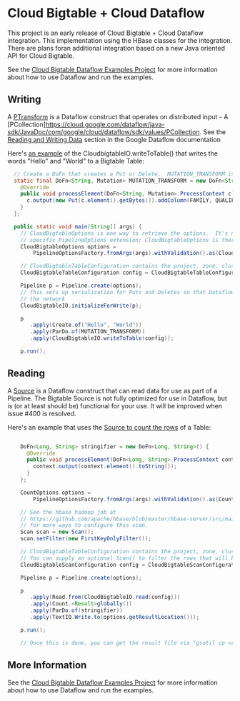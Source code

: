 # Cloud Bigtable + Cloud Dataflow

This project is an early release of Cloud Bigtable + Cloud Dataflow integration. This implementation
using the HBase classes for the integration.  There are plans foran additional integration based on
a new Java oriented API for Cloud Bigtable.

See the [Cloud Bigtable Dataflow Examples Project](https://github.com/GoogleCloudPlatform/cloud-bigtable-examples/tree/master/java/dataflow-connector-examples) for more information about how to use Dataflow and run the examples.

## Writing
A [PTransform](https://cloud.google.com/dataflow/java-sdk/JavaDoc/com/google/cloud/dataflow/sdk/transforms/PTransform)
is a Dataflow construct that operates on distributed input - A [PCollection]https://cloud.google.com/dataflow/java-sdk/JavaDoc/com/google/cloud/dataflow/sdk/values/PCollection.  See the [Reading and Writing Data](https://cloud.google.com/dataflow/model/reading-and-writing-data) section in the Google Dataflow documentation

Here's [an example](https://github.com/GoogleCloudPlatform/cloud-bigtable-examples/blob/master/java/dataflow-connector-examples/src/main/java/com/google/cloud/bigtable/dataflow/example/HelloWorldWrite.java) of the CloudbigtableIO.writeToTable() that writes the words "Hello" and "World" to a Bigtable Table:

```java
  // Create a DoFn that creates a Put or Delete.  MUTATION_TRANSFORM is a simplistic example.
  static final DoFn<String, Mutation> MUTATION_TRANSFORM = new DoFn<String, Mutation>() {
    @Override
    public void processElement(DoFn<String, Mutation>.ProcessContext c) throws Exception {
      c.output(new Put(c.element().getBytes()).addColumn(FAMILY, QUALIFIER, VALUE));
    }
  };

  public static void main(String[] args) {
    // CloudBigtableOptions is one way to retrieve the options.  It's not required to use this
    // specific PipelineOptions extension; CloudBigtableOptions is there as a convenience.
    CloudBigtableOptions options =
        PipelineOptionsFactory.fromArgs(args).withValidation().as(CloudBigtableOptions.class);

    // CloudBigtableTableConfiguration contains the project, zone, cluster and table to connect to
    CloudBigtableTableConfiguration config = CloudBigtableTableConfiguration.fromCBTOptions(options);

    Pipeline p = Pipeline.create(options);
    // This sets up serialization for Puts and Deletes so that Dataflow can potentially move them through
    // the network
    CloudBigtableIO.initializeForWrite(p);

    p
       .apply(Create.of("Hello", "World"))
       .apply(ParDo.of(MUTATION_TRANSFORM))
       .apply(CloudBigtableIO.writeToTable(config));

    p.run();
```

## Reading

A [Source](https://cloud.google.com/dataflow/java-sdk/JavaDoc/com/google/cloud/dataflow/sdk/io/Source) is a Dataflow construct that can read data for use as part of a Pipeline.  The Bigtable Source is not fully optimized for use in Dataflow, but is (or at least should be) functional for your use.  It will be improved when issue #400 is resolved.

Here's an example that uses the [Source to count the rows](https://github.com/GoogleCloudPlatform/cloud-bigtable-examples/blob/master/java/dataflow-connector-examples/src/main/java/com/google/cloud/bigtable/dataflow/example/SourceRowCount.java) of a Table:

```java

    DoFn<Long, String> stringifier = new DoFn<Long, String>() {
      @Override
      public void processElement(DoFn<Long, String>.ProcessContext context) throws Exception {
        context.output(context.element().toString());
      }
    };

    CountOptions options =
        PipelineOptionsFactory.fromArgs(args).withValidation().as(CountOptions.class);

    // See the hbase hadoop job at
    // https://github.com/apache/hbase/blob/master/hbase-server/src/main/java/org/apache/hadoop/hbase/mapreduce/RowCounter.java#L151
    // for more ways to configure this scan.
    Scan scan = new Scan();
    scan.setFilter(new FirstKeyOnlyFilter());

    // CloudBigtableTableConfiguration contains the project, zone, cluster and table to connect to.
    // You can supply an optional Scan() to filter the rows that will be read.
    CloudBigtableScanConfiguration config = CloudBigtableScanConfiguration.fromCBTOptions(options);

    Pipeline p = Pipeline.create(options);

    p
       .apply(Read.from(CloudBigtableIO.read(config)))
       .apply(Count.<Result>globally())
       .apply(ParDo.of(stringifier))
       .apply(TextIO.Write.to(options.getResultLocation()));

    p.run();

    // Once this is done, you can get the result file via "gsutil cp <resultLocation>-00000-of-00001"
```

## More Information

See the [Cloud Bigtable Dataflow Examples Project](https://github.com/GoogleCloudPlatform/cloud-bigtable-examples/tree/master/java/dataflow-connector-examples) for more information about how to use Dataflow and run the examples.
